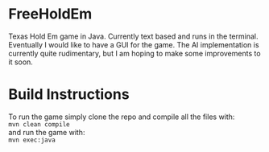 # FreeHoldEm
Texas Hold Em game in Java. Currently text based and runs in the terminal. Eventually I would like to have a GUI for the 
game. The AI implementation is currently quite rudimentary, but I am hoping to make some improvements to it soon.

# Build Instructions
To run the game simply clone the repo and compile all the files with:<br>
<code>mvn clean compile</code><br>
and run the game with:<br>
<code>mvn exec:java</code><br>
